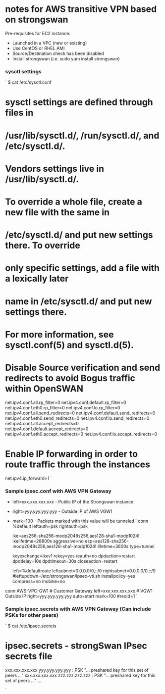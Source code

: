 # notes for AWS transitive VPN based on strongswan

Pre-requisites for EC2 instance:
- Launched in a VPC (new or existing)
- Use CentOS or RHEL AMI
- Source/Destination check has been disabled
- Install strongswan (i.e. sudo yum install strongswan)




### sysctl settings
`
$ cat /etc/sysctl.conf 
# sysctl settings are defined through files in
# /usr/lib/sysctl.d/, /run/sysctl.d/, and /etc/sysctl.d/.
#
# Vendors settings live in /usr/lib/sysctl.d/.
# To override a whole file, create a new file with the same in
# /etc/sysctl.d/ and put new settings there. To override
# only specific settings, add a file with a lexically later
# name in /etc/sysctl.d/ and put new settings there.
#
# For more information, see sysctl.conf(5) and sysctl.d(5).
# Disable Source verification and send redirects to avoid Bogus traffic within OpenSWAN
net.ipv4.conf.all.rp_filter=0
net.ipv4.conf.default.rp_filter=0
net.ipv4.conf.eth0.rp_filter=0
net.ipv4.conf.lo.rp_filter=0
net.ipv4.conf.all.send_redirects=0
net.ipv4.conf.default.send_redirects=0
net.ipv4.conf.eth0.send_redirects=0
net.ipv4.conf.lo.send_redirects=0
net.ipv4.conf.all.accept_redirects=0
net.ipv4.conf.default.accept_redirects=0
net.ipv4.conf.eth0.accept_redirects=0
net.ipv4.conf.lo.accept_redirects=0
# Enable IP forwarding in order to route traffic through the instances
net.ipv4.ip_forward=1
`

### Sample ipsec.conf with AWS VPN Gateway
- left=xxx.xxx.xxx.xxx - Public IP of the Strongswan instance
- right=yyy.yyy.yyy.yyy - Outside IP of AWS VGW1
- mark=100 - Packets marked with this value will be tunneled
`
conn %default
	leftauth=psk
	rightauth=psk
	
    ike=aes256-sha256-modp2048s256,aes128-sha1-modp1024!
	ikelifetime=28800s
	aggressive=no
	esp=aes128-sha256-modp2048s256,aes128-sha1-modp1024!
	lifetime=3600s
	type=tunnel

	keyexchange=ikev1
	rekey=yes
	reauth=no
	dpdaction=restart
	dpddelay=10s
	dpdtimeout=30s
	closeaction=restart

	left=%defaultroute
	leftsubnet=0.0.0.0/0,::/0
	rightsubnet=0.0.0.0/0,::/0
	#leftupdown=/etc/strongswan/ipsec-vti.sh
	installpolicy=yes
	compress=no
	mobike=no

conn AWS-VPC-GW1
	# Customer Gateway
	left=xxx.xxx.xxx.xxx
	# VGW1 Outside IP
	right=yyy.yyy.yyy.yyy
	auto=start
	mark=100
	#reqid=1
`

### Sample ipsec.secrets with AWS VPN Gateway (Can include PSKs for other peers)
`
$ cat /etc/ipsec.secrets
# ipsec.secrets - strongSwan IPsec secrets file
xxx.xxx.xxx.xxx yyy.yyy.yyy.yyy : PSK "... preshared key for this set of peers ..."
xxx.xxx.xxx.xxx zzz.zzz.zzz.zzz : PSK "... preshared key for this set of peers ..."
...

`

